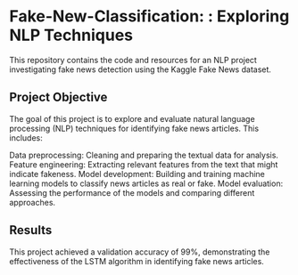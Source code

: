 # Fake-New-Classification: : Exploring NLP Techniques

This repository contains the code and resources for an NLP project investigating fake news detection using the Kaggle Fake News dataset.

## Project Objective
The goal of this project is to explore and evaluate natural language processing (NLP) techniques for identifying fake news articles. This includes:

Data preprocessing: Cleaning and preparing the textual data for analysis.
Feature engineering: Extracting relevant features from the text that might indicate fakeness.
Model development: Building and training machine learning models to classify news articles as real or fake.
Model evaluation: Assessing the performance of the models and comparing different approaches.

## Results
This project achieved a validation accuracy of 99%, demonstrating the effectiveness of the LSTM algorithm in identifying fake news articles. 
